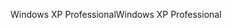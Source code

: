 <span data-ttu-id="3728d-101">Windows XP Professional</span><span class="sxs-lookup"><span data-stu-id="3728d-101">Windows XP Professional</span></span>
